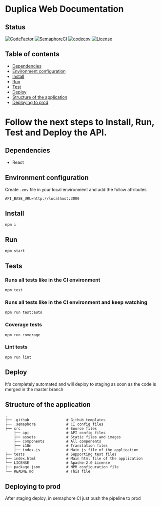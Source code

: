 # Duplica Web Documentation

## Status

[![CodeFactor](https://www.codefactor.io/repository/github/silvamarcel/duplicaweb/badge)](https://www.codefactor.io/repository/github/silvamarcel/duplicaweb)
[![SemaphoreCI](https://duplica.semaphoreci.com/badges/DuplicaWeb.svg)](https://duplica.semaphoreci.com/projects/DuplicaWeb)
[![codecov](https://codecov.io/gh/silvamarcel/DuplicaWeb/branch/master/graph/badge.svg)](https://codecov.io/gh/silvamarcel/DuplicaWeb)
[![License](https://img.shields.io/github/license/silvamarcel/DuplicaWeb)](https://github.com/silvamarcel/DuplicaWeb/blob/master/LICENSE)

## Table of contents

- [Dependencies](#dependencies)
- [Environment configuration](#environment-configuration)
- [Install](#install)
- [Run](#run)
- [Test](#tests)
- [Deploy](#deploy)
- [Structure of the application](#structure-of-the-application)
- [Deploying to prod](#deploying-to-prod)

# Follow the next steps to Install, Run, Test and Deploy the API.

## Dependencies

- React

## Environment configuration

Create `.env` file in your local environment and add the follow attributes

```
API_BASE_URL=http://localhost:3000
```

## Install

```
npm i
```

## Run

```
npm start
```

## Tests

### Runs all tests like in the CI environment

```
npm test
```

### Runs all tests like in the CI environment and keep watching

```
npm run test:auto
```

### Coverage tests

```
npm run coverage
```

### Lint tests

```
npm run lint
```

## Deploy

It's completely automated and will deploy to staging as soon as the code is merged in the master branch

## Structure of the application

    .
    ├── .github                 # Github templates
    ├── .semaphore              # CI config files
    ├── src                     # Source files
        ├── api                 # API config files
        ├── assets              # Static files and images
        ├── components          # All components
        ├── i18n                # Translation files
        ├── index.js            # Main js file of the application
    ├── tests                   # Supporting test files
    ├── index.html              # Main html file of the application
    └── LICENSE                 # Apache-2.0 License
    ├── package.json            # NPM configuration file
    └── README.md               # This file

## Deploying to prod

After staging deploy, in semaphore CI just push the pipeline to prod
